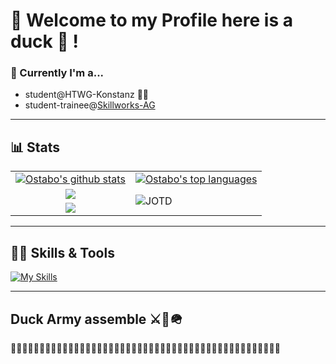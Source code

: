 # 🦆 Welcome to my Profile here is a duck 🦆 !

### 📅 Currently I'm a...<br>
<ul>
  <li>student@HTWG-Konstanz 👨‍🎓</li>
  <li>student-trainee@<a href="https://skillworks.de">Skillworks-AG</a></li>
</ul>

***
## 📊 Stats

<table>
  <tr>
    <td align:"center">
      <div align="center">
      <a href="https://ostabo.software"><img style="justify-self:center" src="https://github-readme-stats.vercel.app/api?username=Ostabo&theme=react&count_private=true&show_icons=true" alt="Ostabo's github stats"></a>
      </div>
    </td>
    <td>
      <div align="center">
  <a href="https://ostabo.software"><img src="https://github-readme-stats-one-bice.vercel.app/api/top-langs/?username=Ostabo&langs_count=10&count_private=true&theme=react&role=OWNER,ORGANIZATION_MEMBER,COLLABORATOR" alt="Ostabo's top languages"></a>
      </div>
    </td>
  </tr>
  <tr>
    <td>
      <div align="center">
      <a href="https://ostabo.software"><img src="https://streak-stats.demolab.com/?user=Ostabo&theme=react&count_private=true" alt"Ostabo's Streaks"></a>
      </div>
    </td>
    <td rowspan="2">
      <img align="center" src="https://readme-jokes.vercel.app/api?theme=react" alt="JOTD" >
    </td>
  </tr>
  <tr>
    <td>
      <div align="center">
      <a href="https://ostabo.software"><img src="https://github-profile-trophy.vercel.app/?username=Ostabo&count_private=true" alt"Ostabo's Trophies"></a>
      </div>
    </td>
  </tr>
</table>

***
## 🤹🏻 Skills & Tools

[![My Skills](https://skillicons.dev/icons?i=html,css,javascript,typescript,nodejs,angular,vue,nuxtjs,sass,bootstrap,java,scala,spring,maven,python,c,cpp,cs,kotlin,cmake,matlab,postgres,mysql,docker,git,github,githubactions,jenkins,idea,vscode,latex,regex,bash,powershell,stackoverflow)](https://skillicons.dev)

***
## Duck Army assemble ⚔️🦆🪖
🦆🦆🦆🦆🦆🦆🦆🦆🦆🦆🦆🦆🦆🦆🦆🦆🦆🦆🦆🦆🦆🦆🦆🦆🦆🦆🦆🦆🦆🦆🦆🦆🦆🦆🦆🦆🦆🦆🦆🦆🦆🦆🦆🦆🦆🦆🦆


